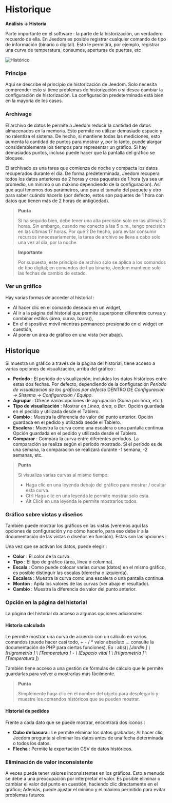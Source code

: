 # Historique
**Análisis → Historia**

Parte importante en el software : la parte de la historización, un verdadero recuerdo de ella. En Jeedom es posible registrar cualquier comando de tipo de información (binario o digital). Esto le permitirá, por ejemplo, registrar una curva de temperatura, consumos, aperturas de puertas, etc

![Histórico](./images/history.gif)

### Principe

Aquí se describe el principio de historización de Jeedom. Solo necesita comprender esto si tiene problemas de historización o si desea cambiar la configuración de historización. La configuración predeterminada está bien en la mayoría de los casos.

### Archivage

El archivo de datos le permite a Jeedom reducir la cantidad de datos almacenados en la memoria. Esto permite no utilizar demasiado espacio y no ralentiza el sistema. De hecho, si mantiene todas las mediciones, esto aumenta la cantidad de puntos para mostrar y, por lo tanto, puede alargar considerablemente los tiempos para representar un gráfico. Si hay demasiados puntos, incluso puede hacer que la pantalla del gráfico se bloquee.

El archivado es una tarea que comienza de noche y compacta los datos recuperados durante el día. De forma predeterminada, Jeedom recupera todos los datos anteriores de 2 horas y crea paquetes de 1 hora (ya sea un promedio, un mínimo o un máximo dependiendo de la configuración). Así que aquí tenemos dos parámetros, uno para el tamaño del paquete y otro para saber cuándo hacerlo (por defecto, estos son paquetes de 1 hora con datos que tienen más de 2 horas de antigüedad).

> **Punta**
>
> Si ha seguido bien, debe tener una alta precisión solo en las últimas 2 horas. Sin embargo, cuando me conecto a las 5 p.m., tengo precisión en las últimas 17 horas. Por qué ? De hecho, para evitar consumir recursos innecesariamente, la tarea de archivo se lleva a cabo solo una vez al día, por la noche.

> **Importante**
>
> Por supuesto, este principio de archivo solo se aplica a los comandos de tipo digital; en comandos de tipo binario, Jeedom mantiene solo las fechas de cambio de estado.

### Ver un gráfico

Hay varias formas de acceder al historial :

- Al hacer clic en el comando deseado en un widget,
- Al ir a la página del historial que permite superponer diferentes curvas y combinar estilos (área, curva, barra)),
- En el dispositivo móvil mientras permanece presionado en el widget en cuestión,
- Al poner un área de gráfico en una vista (ver abajo).

## Historique

Si muestra un gráfico a través de la página del historial, tiene acceso a varias opciones de visualización, arriba del gráfico :

- **Período** : El período de visualización, incluidos los datos históricos entre estas dos fechas. Por defecto, dependiendo de la configuración *Período de visualización de los gráficos por defecto* DENTRO DE *Configuración → Sistema → Configuración / Equipo*.
- **Agrupar** : Ofrece varias opciones de agrupación (Suma por hora, etc.).
- **Tipo de visualización** : Mostrar en *Línea*, *área*, o *Bar*. Opción guardada en el pedido y utilizada desde el Tablero.
- **Cambio** : Muestra la diferencia de valor del punto anterior. Opción guardada en el pedido y utilizada desde el Tablero.
- **Escalera** : Muestra la curva como una escalera o una pantalla continua. Opción guardada en el pedido y utilizada desde el Tablero.
- **Comparar** : Compara la curva entre diferentes períodos. La comparación se realiza según el período mostrado. Si el período es de una semana, la comparación se realizará durante -1 semana, -2 semanas, etc.


> **Punta**
>
> Si visualiza varias curvas al mismo tiempo:
> - Haga clic en una leyenda debajo del gráfico para mostrar / ocultar esta curva.
> - Ctrl Haga clic en una leyenda le permite mostrar solo esta.
> - Alt Click en una leyenda le permite mostrarlos todos.


### Gráfico sobre vistas y diseños

También puede mostrar los gráficos en las vistas (veremos aquí las opciones de configuración y no cómo hacerlo, para eso debe ir a la documentación de las vistas o diseños en función). Estas son las opciones :

Una vez que se activan los datos, puede elegir :
- **Color** : El color de la curva.
- **Tipo** : El tipo de gráfico (área, línea o columna).
- **Escala** : Como puede colocar varias curvas (datos) en el mismo gráfico, es posible distinguir las escalas (derecha o izquierda).
- **Escalera** : Muestra la curva como una escalera o una pantalla continua.
- **Montón** : Apila los valores de las curvas (ver abajo el resultado).
- **Cambio** : Muestra la diferencia de valor del punto anterior.

### Opción en la página del historial

La página del historial da acceso a algunas opciones adicionales

#### Historia calculada

Le permite mostrar una curva de acuerdo con un cálculo en varios comandos (puede hacer casi todo, + - / \* valor absoluto ... consulte la documentación de PHP para ciertas funciones).
Ex :
abs(*\ [Jardín \] \ [Higrometría \] \ [Temperatura \]* - *\ [Espacio vital \] \ [Higrometría \] \ [Temperatura \]*)

También tiene acceso a una gestión de fórmulas de cálculo que le permite guardarlas para volver a mostrarlas más fácilmente.

> **Punta**
>
> Simplemente haga clic en el nombre del objeto para desplegarlo y muestre los comandos históricos que se pueden mostrar.

#### Historial de pedidos

Frente a cada dato que se puede mostrar, encontrará dos íconos :

- **Cubo de basura** : Le permite eliminar los datos grabados; Al hacer clic, Jeedom pregunta si eliminar los datos antes de una fecha determinada o todos los datos.
- **Flecha** : Permite la exportación CSV de datos históricos.

### Eliminación de valor inconsistente

A veces puede tener valores inconsistentes en los gráficos. Esto a menudo se debe a una preocupación por interpretar el valor. Es posible eliminar o cambiar el valor del punto en cuestión, haciendo clic directamente en el gráfico; Además, puede ajustar el mínimo y el máximo permitido para evitar problemas futuros.


